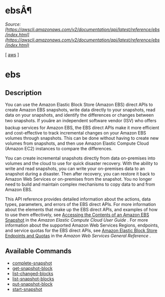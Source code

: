 # ebsÂ¶

*Source: [https://awscli.amazonaws.com/v2/documentation/api/latest/reference/ebs/index.html](https://awscli.amazonaws.com/v2/documentation/api/latest/reference/ebs/index.html)*

[ [aws](https://awscli.amazonaws.com/v2/documentation/api/latest/reference/index.html#cli-aws) ]

# ebs

## Description

You can use the Amazon Elastic Block Store (Amazon EBS) direct APIs to create Amazon EBS snapshots, write data directly to your snapshots, read data on your snapshots, and identify the differences or changes between two snapshots. If youâre an independent software vendor (ISV) who offers backup services for Amazon EBS, the EBS direct APIs make it more efficient and cost-effective to track incremental changes on your Amazon EBS volumes through snapshots. This can be done without having to create new volumes from snapshots, and then use Amazon Elastic Compute Cloud (Amazon EC2) instances to compare the differences.

You can create incremental snapshots directly from data on-premises into volumes and the cloud to use for quick disaster recovery. With the ability to write and read snapshots, you can write your on-premises data to an snapshot during a disaster. Then after recovery, you can restore it back to Amazon Web Services or on-premises from the snapshot. You no longer need to build and maintain complex mechanisms to copy data to and from Amazon EBS.

This API reference provides detailed information about the actions, data types, parameters, and errors of the EBS direct APIs. For more information about the elements that make up the EBS direct APIs, and examples of how to use them effectively, see [Accessing the Contents of an Amazon EBS Snapshot](https://docs.aws.amazon.com/AWSEC2/latest/UserGuide/ebs-accessing-snapshot.html) in the *Amazon Elastic Compute Cloud User Guide* . For more information about the supported Amazon Web Services Regions, endpoints, and service quotas for the EBS direct APIs, see [Amazon Elastic Block Store Endpoints and Quotas](https://docs.aws.amazon.com/general/latest/gr/ebs-service.html) in the *Amazon Web Services General Reference* .

## Available Commands

- [complete-snapshot](https://awscli.amazonaws.com/v2/documentation/api/latest/reference/ebs/complete-snapshot.html)
- [get-snapshot-block](https://awscli.amazonaws.com/v2/documentation/api/latest/reference/ebs/get-snapshot-block.html)
- [list-changed-blocks](https://awscli.amazonaws.com/v2/documentation/api/latest/reference/ebs/list-changed-blocks.html)
- [list-snapshot-blocks](https://awscli.amazonaws.com/v2/documentation/api/latest/reference/ebs/list-snapshot-blocks.html)
- [put-snapshot-block](https://awscli.amazonaws.com/v2/documentation/api/latest/reference/ebs/put-snapshot-block.html)
- [start-snapshot](https://awscli.amazonaws.com/v2/documentation/api/latest/reference/ebs/start-snapshot.html)